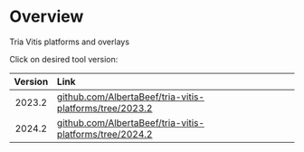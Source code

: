 # Overview

Tria Vitis platforms and overlays 

Click on desired tool version:

| Version   | Link                               | 
| :-------: | :---------------------------------------- | 
| 2023.2    | [github.com/AlbertaBeef/tria-vitis-platforms/tree/2023.2](https://github.com/AlbertaBeef/tria-vitis-platforms/tree/2023.2) |
| 2024.2    | [github.com/AlbertaBeef/tria-vitis-platforms/tree/2024.2](https://github.com/AlbertaBeef/tria-vitis-platforms/tree/2024.2) |



